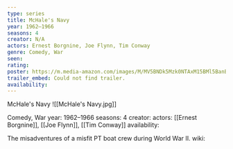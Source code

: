 ```yaml
---
type: series
title: McHale's Navy
year: 1962–1966
seasons: 4
creator: N/A
actors: Ernest Borgnine, Joe Flynn, Tim Conway
genre: Comedy, War
seen:
rating: 
poster: https://m.media-amazon.com/images/M/MV5BNDk5Mzk0NTAxM15BMl5BanBnXkFtZTcwMTIwNzk0MQ@@._V1_SX300.jpg
trailer_embed: Could not find trailer.
availability:
---
```

McHale's Navy
![[McHale's Navy.jpg]]

Comedy, War
year: 1962–1966
seasons: 4
creator: 
actors: [[Ernest Borgnine]], [[Joe Flynn]], [[Tim Conway]]
availability:

The misadventures of a misfit PT boat crew during World War II.
wiki: 


